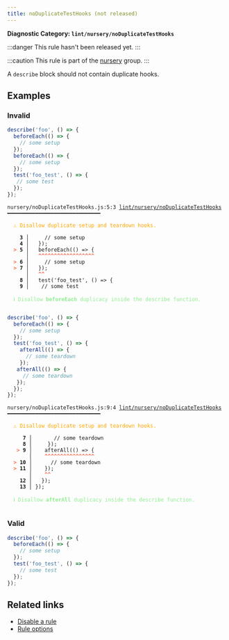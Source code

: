 ```yaml
---
title: noDuplicateTestHooks (not released)
---
```


**Diagnostic Category: `lint/nursery/noDuplicateTestHooks`**

:::danger
This rule hasn't been released yet.
:::

:::caution
This rule is part of the [nursery](/linter/rules/#nursery) group.
:::

A `describe` block should not contain duplicate hooks.

## Examples

### Invalid

```jsx
describe('foo', () => {
  beforeEach(() => {
    // some setup
  });
  beforeEach(() => {
    // some setup
  });
  test('foo_test', () => {
   // some test
  });
});
```

<pre class="language-text"><code class="language-text">nursery/noDuplicateTestHooks.js:5:3 <a href="https://biomejs.dev/linter/rules/no-duplicate-test-hooks">lint/nursery/noDuplicateTestHooks</a> ━━━━━━━━━━━━━━━━━━━━━━━━━━━━━━

<strong><span style="color: Orange;">  </span></strong><strong><span style="color: Orange;">⚠</span></strong> <span style="color: Orange;">Disallow duplicate setup and teardown hooks.</span>
  
    <strong>3 │ </strong>    // some setup
    <strong>4 │ </strong>  });
<strong><span style="color: Tomato;">  </span></strong><strong><span style="color: Tomato;">&gt;</span></strong> <strong>5 │ </strong>  beforeEach(() =&gt; {
   <strong>   │ </strong>  <strong><span style="color: Tomato;">^</span></strong><strong><span style="color: Tomato;">^</span></strong><strong><span style="color: Tomato;">^</span></strong><strong><span style="color: Tomato;">^</span></strong><strong><span style="color: Tomato;">^</span></strong><strong><span style="color: Tomato;">^</span></strong><strong><span style="color: Tomato;">^</span></strong><strong><span style="color: Tomato;">^</span></strong><strong><span style="color: Tomato;">^</span></strong><strong><span style="color: Tomato;">^</span></strong><strong><span style="color: Tomato;">^</span></strong><strong><span style="color: Tomato;">^</span></strong><strong><span style="color: Tomato;">^</span></strong><strong><span style="color: Tomato;">^</span></strong><strong><span style="color: Tomato;">^</span></strong><strong><span style="color: Tomato;">^</span></strong><strong><span style="color: Tomato;">^</span></strong><strong><span style="color: Tomato;">^</span></strong>
<strong><span style="color: Tomato;">  </span></strong><strong><span style="color: Tomato;">&gt;</span></strong> <strong>6 │ </strong>    // some setup
<strong><span style="color: Tomato;">  </span></strong><strong><span style="color: Tomato;">&gt;</span></strong> <strong>7 │ </strong>  });
   <strong>   │ </strong>  <strong><span style="color: Tomato;">^</span></strong><strong><span style="color: Tomato;">^</span></strong>
    <strong>8 │ </strong>  test('foo_test', () =&gt; {
    <strong>9 │ </strong>   // some test
  
<strong><span style="color: lightgreen;">  </span></strong><strong><span style="color: lightgreen;">ℹ</span></strong> <span style="color: lightgreen;">Disallow </span><span style="color: lightgreen;"><strong>beforeEach</strong></span><span style="color: lightgreen;"> duplicacy inside the describe function.</span>
  
</code></pre>

```jsx
describe('foo', () => {
  beforeEach(() => {
    // some setup
  });
  test('foo_test', () => {
    afterAll(() => {
      // some teardown
    });
   afterAll(() => {
     // some teardown
   });
  });
});
```

<pre class="language-text"><code class="language-text">nursery/noDuplicateTestHooks.js:9:4 <a href="https://biomejs.dev/linter/rules/no-duplicate-test-hooks">lint/nursery/noDuplicateTestHooks</a> ━━━━━━━━━━━━━━━━━━━━━━━━━━━━━━

<strong><span style="color: Orange;">  </span></strong><strong><span style="color: Orange;">⚠</span></strong> <span style="color: Orange;">Disallow duplicate setup and teardown hooks.</span>
  
     <strong>7 │ </strong>      // some teardown
     <strong>8 │ </strong>    });
   <strong><span style="color: Tomato;">&gt;</span></strong> <strong>9 │ </strong>   afterAll(() =&gt; {
    <strong>   │ </strong>   <strong><span style="color: Tomato;">^</span></strong><strong><span style="color: Tomato;">^</span></strong><strong><span style="color: Tomato;">^</span></strong><strong><span style="color: Tomato;">^</span></strong><strong><span style="color: Tomato;">^</span></strong><strong><span style="color: Tomato;">^</span></strong><strong><span style="color: Tomato;">^</span></strong><strong><span style="color: Tomato;">^</span></strong><strong><span style="color: Tomato;">^</span></strong><strong><span style="color: Tomato;">^</span></strong><strong><span style="color: Tomato;">^</span></strong><strong><span style="color: Tomato;">^</span></strong><strong><span style="color: Tomato;">^</span></strong><strong><span style="color: Tomato;">^</span></strong><strong><span style="color: Tomato;">^</span></strong><strong><span style="color: Tomato;">^</span></strong>
<strong><span style="color: Tomato;">  </span></strong><strong><span style="color: Tomato;">&gt;</span></strong> <strong>10 │ </strong>     // some teardown
<strong><span style="color: Tomato;">  </span></strong><strong><span style="color: Tomato;">&gt;</span></strong> <strong>11 │ </strong>   });
    <strong>   │ </strong>   <strong><span style="color: Tomato;">^</span></strong><strong><span style="color: Tomato;">^</span></strong>
    <strong>12 │ </strong>  });
    <strong>13 │ </strong>});
  
<strong><span style="color: lightgreen;">  </span></strong><strong><span style="color: lightgreen;">ℹ</span></strong> <span style="color: lightgreen;">Disallow </span><span style="color: lightgreen;"><strong>afterAll</strong></span><span style="color: lightgreen;"> duplicacy inside the describe function.</span>
  
</code></pre>

### Valid

```jsx
describe('foo', () => {
  beforeEach(() => {
    // some setup
  });
  test('foo_test', () => {
    // some test
  });
});
```

## Related links

- [Disable a rule](/linter/#disable-a-lint-rule)
- [Rule options](/linter/#rule-options)
